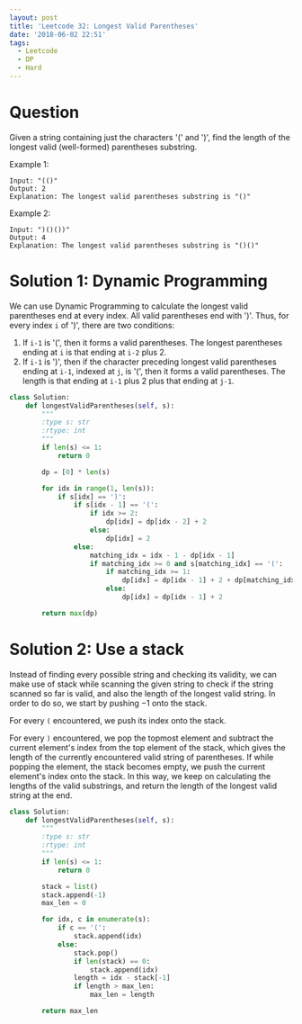 ```yaml
---
layout: post
title: 'Leetcode 32: Longest Valid Parentheses'
date: '2018-06-02 22:51'
tags:
  - Leetcode
  - DP
  - Hard
---
```


# Question
Given a string containing just the characters '(' and ')', find the length of the longest valid (well-formed) parentheses substring.

Example 1:
```
Input: "(()"
Output: 2
Explanation: The longest valid parentheses substring is "()"
```

Example 2:
```
Input: ")()())"
Output: 4
Explanation: The longest valid parentheses substring is "()()"
```

# Solution 1: Dynamic Programming

We can use Dynamic Programming to calculate the longest valid parentheses end at every index. All valid parentheses end with ')'. Thus, for every index `i` of ')', there are two conditions:

1. If `i-1` is '(', then it forms a valid parentheses. The longest parentheses ending at `i` is that ending at `i-2` plus 2.
2. If `i-1` is ')', then if the character preceding longest valid parentheses ending at `i-1`, indexed at `j`, is '(', then it forms a valid parentheses. The length is that ending at `i-1` plus 2 plus that ending at `j-1`.

```python
class Solution:
    def longestValidParentheses(self, s):
        """
        :type s: str
        :rtype: int
        """
        if len(s) <= 1:
            return 0

        dp = [0] * len(s)

        for idx in range(1, len(s)):
            if s[idx] == ')':
                if s[idx - 1] == '(':
                    if idx >= 2:
                        dp[idx] = dp[idx - 2] + 2
                    else:
                        dp[idx] = 2
                else:
                    matching_idx = idx - 1 - dp[idx - 1]
                    if matching_idx >= 0 and s[matching_idx] == '(':
                        if matching_idx >= 1:
                            dp[idx] = dp[idx - 1] + 2 + dp[matching_idx - 1]
                        else:
                            dp[idx] = dp[idx - 1] + 2

        return max(dp)

```

# Solution 2: Use a stack
Instead of finding every possible string and checking its validity, we can make use of stack while scanning the given string to check if the string scanned so far is valid, and also the length of the longest valid string. In order to do so, we start by pushing −1 onto the stack.

For every `(` encountered, we push its index onto the stack.

For every `)` encountered, we pop the topmost element and subtract the current element's index from the top element of the stack, which gives the length of the currently encountered valid string of parentheses. If while popping the element, the stack becomes empty, we push the current element's index onto the stack. In this way, we keep on calculating the lengths of the valid substrings, and return the length of the longest valid string at the end.

```python
class Solution:
    def longestValidParentheses(self, s):
        """
        :type s: str
        :rtype: int
        """
        if len(s) <= 1:
            return 0

        stack = list()
        stack.append(-1)
        max_len = 0

        for idx, c in enumerate(s):
            if c == '(':
                stack.append(idx)
            else:
                stack.pop()
                if len(stack) == 0:
                    stack.append(idx)
                length = idx - stack[-1]
                if length > max_len:
                    max_len = length

        return max_len
```
